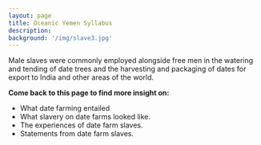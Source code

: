 ```yaml
---
layout: page
title: Oceanic Yemen Syllabus
description:
background: '/img/slave3.jpg'
---
```


Male slaves were commonly employed alongside free men in the watering and tending of date trees and the harvesting and packaging of dates for export to India and other areas of the world.

**Come back to this page to find more insight on:**
* What date farming entailed
* What slavery on date farms looked like.
* The experiences of date farm slaves.
* Statements from date farm slaves.
